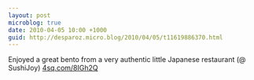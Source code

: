 ```yaml
---
layout: post
microblog: true
date: 2010-04-05 10:00 +1000
guid: http://desparoz.micro.blog/2010/04/05/t11619886370.html
---
```

Enjoyed a great bento from a very authentic little Japanese restaurant (@ SushiJoy) [4sq.com/8IGh2Q](http://4sq.com/8IGh2Q)
